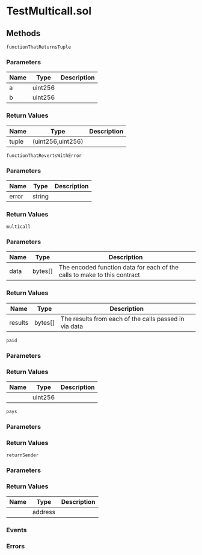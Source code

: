 
# TestMulticall.sol

## Methods
```solidity
functionThatReturnsTuple
```

### Parameters
| Name | Type | Description |
|---|---|---|
| a | uint256 |  |
| b | uint256 |  |


### Return Values
| Name | Type | Description |
|---|---|---|
| tuple | (uint256,uint256) |  |

```solidity
functionThatRevertsWithError
```

### Parameters
| Name | Type | Description |
|---|---|---|
| error | string |  |


### Return Values
```solidity
multicall
```

### Parameters
| Name | Type | Description |
|---|---|---|
| data | bytes[] | The encoded function data for each of the calls to make to this contract |


### Return Values
| Name | Type | Description |
|---|---|---|
| results | bytes[] | The results from each of the calls passed in via data |

```solidity
paid
```

### Parameters

### Return Values
| Name | Type | Description |
|---|---|---|
|  | uint256 |  |

```solidity
pays
```

### Parameters

### Return Values
```solidity
returnSender
```

### Parameters

### Return Values
| Name | Type | Description |
|---|---|---|
|  | address |  |


### Events

### Errors

